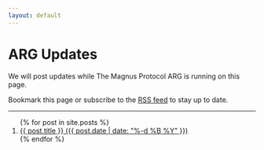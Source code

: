 ```yaml
---
layout: default
---
```


# ARG Updates

We will post updates while The Magnus Protocol ARG is running on this page.

Bookmark this page or subscribe to the [RSS feed](/feed.xml) to stay up to date.

---

<ol class="updates">
  {% for post in site.posts %}
    <li class="update">
      <a href="{{ post.url }}">{{ post.title }} ({{ post.date | date: "%-d %B %Y" }})</a>
    </li>
  {% endfor %}
</ol>
